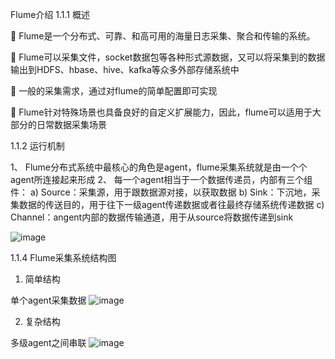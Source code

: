 Flume介绍
1.1.1 概述

	Flume是一个分布式、可靠、和高可用的海量日志采集、聚合和传输的系统。

	Flume可以采集文件，socket数据包等各种形式源数据，又可以将采集到的数据输出到HDFS、hbase、hive、kafka等众多外部存储系统中

	一般的采集需求，通过对flume的简单配置即可实现

	Flume针对特殊场景也具备良好的自定义扩展能力，因此，flume可以适用于大部分的日常数据采集场景


1.1.2 运行机制

1、	Flume分布式系统中最核心的角色是agent，flume采集系统就是由一个个agent所连接起来形成
2、	每一个agent相当于一个数据传递员，内部有三个组件：
a)	Source：采集源，用于跟数据源对接，以获取数据
b)	Sink：下沉地，采集数据的传送目的，用于往下一级agent传递数据或者往最终存储系统传递数据
c)	Channel：angent内部的数据传输通道，用于从source将数据传递到sink

![image](https://github.com/tang-engineer/Bigdata-learn/blob/master/Flume/images/Flume%E6%9E%B6%E6%9E%84.png)



1.1.4 Flume采集系统结构图

1. 简单结构

单个agent采集数据
![image](https://github.com/tang-engineer/Bigdata-learn/blob/master/Flume/images/Flume%E9%87%87%E9%9B%86%E7%AE%80%E5%8D%95%E6%A8%A1%E5%BC%8F.png)

2. 复杂结构

多级agent之间串联
![image](https://github.com/tang-engineer/Bigdata-learn/blob/master/Flume/images/Flume%E9%87%87%E9%9B%86%E5%A4%8D%E6%9D%82%E6%A8%A1%E5%BC%8F.png)
 
